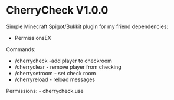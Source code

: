# CherryCheck V1.0.0
Simple Minecraft Spigot/Bukkit plugin for my friend
dependencies:
  - PermissionsEX

Commands: 
  - /cherrycheck <player> -add player to checkroom
  - /cherryclear <player> - remove player from checking
  - /cherrysetroom <player> - set check room
  - /cherryreload - reload messages
  
Permissions:
    - cherrycheck.use
 
 
 
